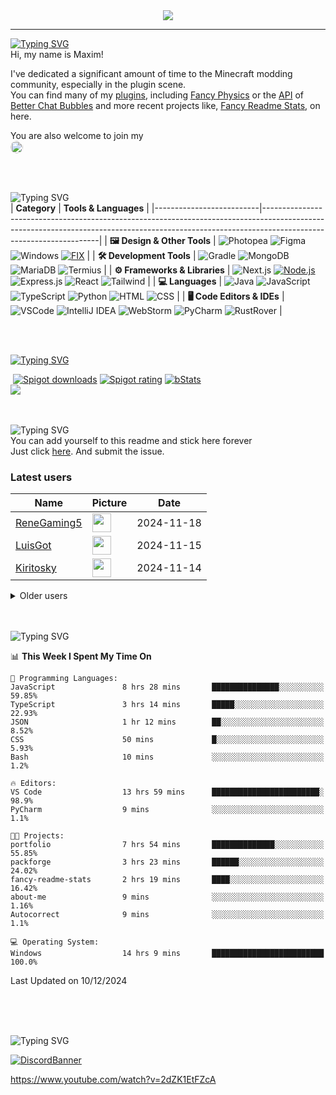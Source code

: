 <div align="center">
  <a href="https://github.com/max1mde/fancy-readme-stats" target="_blank">
      <img src="https://fancy-readme-stats.vercel.app/api?username=max1mde&title=𝓜𝓪𝔁𝓲𝓶&theme=snow&dark_bg=3&hide_border=false&height=210&description=Сигурен%20съм,%20че%20мога%20да%20ти%20могвам&footer=Made%20by%20MaximDe%20·%20Click%20me%20to%20add%20this%20card%20to%20your%20readme%20as%20well%20😎&include_all_commits=true&update=2">
  </a>
</div>

---

[![Typing SVG](https://readme-typing-svg.demolab.com?font=Agbalumo&size=50&duration=1000&pause=1000&color=2a3a44&vCenter=true&repeat=false&width=435&height=80&lines=About+me)]()<br>
Hi, my name is Maxim!  

I've dedicated a significant amount of time to the Minecraft modding community, especially in the plugin scene.  
You can find many of my [plugins](https://www.spigotmc.org/resources/110500/), including [Fancy Physics](https://www.spigotmc.org/resources/110500/) or the [API](https://github.com/max1mde/ChatBubblesAPI) of [Better Chat Bubbles](https://www.spigotmc.org/resources/115811/) and more recent projects like, [Fancy Readme Stats](https://github.com/max1mde/fancy-readme-stats), on here.

You are also welcome to join my<br>
<a href="https://discord.gg/2UTkYj26B4" target="_blank">
  <img src="https://img.shields.io/badge/Discord_Server-7289DA?style=flat&logo=discord&logoColor=white" alt="Join Discord Server" style="border-radius: 15px; height: 20px;">
</a>

<br>

<br>![Typing SVG](https://readme-typing-svg.demolab.com?font=Agbalumo&size=50&duration=2000&pause=3000&color=2a3a44&vCenter=true&repeat=false&width=435&height=80&lines=Tools+%26+Languages)<br>
| **Category**             | **Tools & Languages**                                                                                                                                                                            |
|--------------------------|-------------------------------------------------------------------------------------------------------------------------------------------------------------------------------------------------|
| **🖼️ Design & Other Tools** | ![Photopea](https://img.shields.io/badge/Photopea-%232a3a44.svg?style=for-the-badge&logo=photopea&logoColor=white) ![Figma](https://img.shields.io/badge/Figma-%232a3a44.svg?style=for-the-badge&logo=figma&logoColor=white) ![Windows](https://img.shields.io/badge/Windows-%232a3a44.svg?style=for-the-badge&logo=windows&logoColor=white) [![FIX](https://img.shields.io/badge/FIX-%232a3a44.svg?style=for-the-badge&logo=python&logoColor=white)](https://github.com/max1mde/FIX) | 
| **🛠️ Development Tools**   | ![Gradle](https://img.shields.io/badge/Gradle-%232a3a44.svg?style=for-the-badge&logo=gradle&logoColor=white) ![MongoDB](https://img.shields.io/badge/MongoDB-%232a3a44.svg?style=for-the-badge&logo=mongodb&logoColor=white) ![MariaDB](https://img.shields.io/badge/MariaDB-%232a3a44.svg?style=for-the-badge&logo=mariadb&logoColor=white) ![Termius](https://img.shields.io/badge/Termius-%232a3a44.svg?style=for-the-badge&logo=termius&logoColor=white)  |
| **⚙️ Frameworks & Libraries** | ![Next.js](https://img.shields.io/badge/Next.js-%232a3a44.svg?style=for-the-badge&logo=next.js&logoColor=white) [![Node.js](https://img.shields.io/badge/Node.js-%232a3a44.svg?style=for-the-badge&logo=node.js&logoColor=white)](https://nodejs.org/) ![Express.js](https://img.shields.io/badge/Express.js-%232a3a44.svg?style=for-the-badge&logo=express&logoColor=white) ![React](https://img.shields.io/badge/React-%232a3a44.svg?style=for-the-badge&logo=react&logoColor=white)  ![Tailwind](https://img.shields.io/badge/Tailwind-%232a3a44.svg?style=for-the-badge&logo=tailwind-css&logoColor=white)  |
| **💻 Languages**           | ![Java](https://img.shields.io/badge/Java-%232a3a44.svg?style=for-the-badge&logo=openjdk&logoColor=white) ![JavaScript](https://img.shields.io/badge/JavaScript-%232a3a44.svg?style=for-the-badge&logo=javascript&logoColor=white) ![TypeScript](https://img.shields.io/badge/TypeScript-%232a3a44.svg?style=for-the-badge&logo=typescript&logoColor=white) ![Python](https://img.shields.io/badge/Python-%232a3a44.svg?style=for-the-badge&logo=python&logoColor=white) ![HTML](https://img.shields.io/badge/HTML-%232a3a44.svg?style=for-the-badge&logo=html5&logoColor=white) ![CSS](https://img.shields.io/badge/CSS-%232a3a44.svg?style=for-the-badge&logo=css3&logoColor=white)  |
| **🖥️ Code Editors & IDEs** | ![VSCode](https://img.shields.io/badge/VSCode-%232a3a44.svg?style=for-the-badge&logo=javascript&logoColor=white) ![IntelliJ IDEA](https://img.shields.io/badge/IntelliJIDEA-%232a3a44.svg?style=for-the-badge&logo=intellij-idea&logoColor=white) ![WebStorm](https://img.shields.io/badge/WebStorm-%232a3a44.svg?style=for-the-badge&logo=webstorm&logoColor=white) ![PyCharm](https://img.shields.io/badge/PyCharm-%232a3a44.svg?style=for-the-badge&logo=pycharm&logoColor=white) ![RustRover](https://img.shields.io/badge/RustRover-%232a3a44.svg?style=for-the-badge&logo=rust&logoColor=white) |

<br>

<br>[![Typing SVG](https://readme-typing-svg.demolab.com?font=Agbalumo&size=50&duration=3000&pause=5000&color=2a3a44&vCenter=true&repeat=false&width=435&height=80&lines=%231+Repository)](https://git.io/typing-svg)<br>
<div align="left">
&nbsp;<a href="https://www.spigotmc.org/resources/110500/"><img src="https://img.shields.io/spiget/downloads/110500?label=Spigot%20downloads" alt="Spigot downloads"></a>
<a href="https://www.spigotmc.org/resources/110500/reviews"><img src="https://img.shields.io/spiget/rating/110500?label=Spigot%20rating" alt="Spigot rating"></a>
<a href="https://bstats.org/plugin/bukkit/Fancy%20Physics/18833"><img src="https://img.shields.io/bstats/servers/18833" alt="bStats"></a><br>
<a href="https://github.com/max1mde/FancyPhysics">
  <img align="center" src="https://fancy-readme-stats.vercel.app/api/pin/?username=max1mde&hide_border=false&repo=FancyPhysics&theme=snow&show_icons=true&update=7&dark_bg=5" />
</a>

<br>
<br>

<br>![Typing SVG](https://readme-typing-svg.demolab.com?font=Agbalumo&size=50&duration=4000&pause=6000&color=2a3a44&vCenter=true&repeat=false&width=435&height=80&lines=Stick+here+forever%3F)<br>
You can add yourself to this readme and stick here forever   
Just click [here](https://github.com/max1mde/max1mde/issues/new?title=Submit%20yourself&body=Just%20press%20%27Submit%20new%20issue%27.%20You%20don%27t%20need%20to%20do%20anything%20else.%27%0AWhen%20this%20issue%20is%20closed%20by%20the%20bot,%20the%20README%20will%20be%20updated.).
And submit the issue.

### Latest users
<!--START_SECTION:users-->
| Name | Picture | Date |
| ---- | ---------------- | ---- |
| [ReneGaming5](https://github.com/ReneGaming5) | <img src="https://avatars.githubusercontent.com/ReneGaming5" width="30" height="30" /> | 2024-11-18 |
| [LuisGot](https://github.com/LuisGot) | <img src="https://avatars.githubusercontent.com/LuisGot" width="30" height="30" /> | 2024-11-15 |
| [Kiritosky](https://github.com/Kiritosky) | <img src="https://avatars.githubusercontent.com/Kiritosky" width="30" height="30" /> | 2024-11-14 |

<!--END_SECTION:users-->

<details>
<summary>Older users</summary>
  
<!--START_SECTION:old_users-->
| Name | Picture | Date |
| ---- | ---------------- | ---- |
| [chicacos](https://github.com/chicacos) | <img src="https://avatars.githubusercontent.com/chicacos" width="30" height="30" /> | 2024-11-10 |
| [BlackDevReal](https://github.com/BlackDevReal) | <img src="https://avatars.githubusercontent.com/BlackDevReal" width="30" height="30" /> | 2024-11-10 |
| [hallo1142](https://github.com/hallo1142) | <img src="https://avatars.githubusercontent.com/hallo1142" width="30" height="30" /> | 2024-11-10 |
| [max1mde](https://github.com/max1mde) | <img src="https://avatars.githubusercontent.com/max1mde" width="30" height="30" /> | 2024-11-10 |
| [Gebuildet](https://github.com/Gebuildet) | <img src="https://avatars.githubusercontent.com/Gebuildet" width="30" height="30" /> | 2024-11-10 |

<!--END_SECTION:old_users-->

</details>

<br>

<br>![Typing SVG](https://readme-typing-svg.demolab.com?font=Agbalumo&size=50&duration=5000&pause=7000&color=2a3a44&vCenter=true&repeat=false&width=435&height=80&lines=WakaTime+Stats)<br>
<!--START_SECTION:waka-->
📊 **This Week I Spent My Time On** 

```text
💬 Programming Languages: 
JavaScript               8 hrs 28 mins       ███████████████░░░░░░░░░░   59.85% 
TypeScript               3 hrs 14 mins       █████░░░░░░░░░░░░░░░░░░░░   22.93% 
JSON                     1 hr 12 mins        ██░░░░░░░░░░░░░░░░░░░░░░░   8.52% 
CSS                      50 mins             █░░░░░░░░░░░░░░░░░░░░░░░░   5.93% 
Bash                     10 mins             ░░░░░░░░░░░░░░░░░░░░░░░░░   1.2%

🔥 Editors: 
VS Code                  13 hrs 59 mins      ████████████████████████░   98.9% 
PyCharm                  9 mins              ░░░░░░░░░░░░░░░░░░░░░░░░░   1.1%

🐱‍💻 Projects: 
portfolio                7 hrs 54 mins       ██████████████░░░░░░░░░░░   55.85% 
packforge                3 hrs 23 mins       ██████░░░░░░░░░░░░░░░░░░░   24.02% 
fancy-readme-stats       2 hrs 19 mins       ████░░░░░░░░░░░░░░░░░░░░░   16.42% 
about-me                 9 mins              ░░░░░░░░░░░░░░░░░░░░░░░░░   1.16% 
Autocorrect              9 mins              ░░░░░░░░░░░░░░░░░░░░░░░░░   1.1%

💻 Operating System: 
Windows                  14 hrs 9 mins       █████████████████████████   100.0%

```


 Last Updated on 10/12/2024
<!--END_SECTION:waka-->

<br>
<br>

<br>![Typing SVG](https://readme-typing-svg.demolab.com?font=Agbalumo&size=50&duration=6000&pause=8000&color=2a3a44&vCenter=true&repeat=false&width=435&height=80&lines=Community+Server)<br>

[![DiscordBanner](https://invidget.switchblade.xyz/2UTkYj26B4)](https://discord.gg/2UTkYj26B4)

https://www.youtube.com/watch?v=2dZK1EtFZcA
